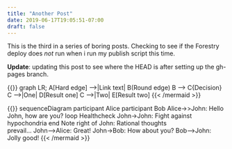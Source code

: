 ```yaml
---
title: "Another Post"
date: 2019-06-17T19:05:51-07:00
draft: false
---
```


This is the third in a series of boring posts. Checking to see if the Forestry deploy does *not* run when i run my publish script this time.

**Update**: updating this post to see where the HEAD is after setting up the gh-pages branch.

{{<mermaid align="left">}}
graph LR;
    A[Hard edge] -->|Link text| B(Round edge)
    B --> C{Decision}
    C -->|One| D[Result one]
    C -->|Two| E[Result two]
{{< /mermaid >}}

{{<mermaid>}}
sequenceDiagram
    participant Alice
    participant Bob
    Alice->>John: Hello John, how are you?
    loop Healthcheck
        John->John: Fight against hypochondria
    end
    Note right of John: Rational thoughts <br/>prevail...
    John-->Alice: Great!
    John->Bob: How about you?
    Bob-->John: Jolly good!
{{< /mermaid >}}